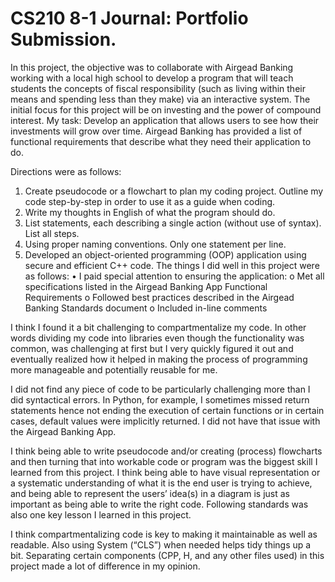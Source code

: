 # CS210 8-1 Journal: Portfolio Submission. 

In this project, the objective was to collaborate with Airgead Banking working with a local high school to develop a program that will teach students the concepts of fiscal responsibility (such as living within their means and spending less than they make) via an interactive system. The initial focus for this project will be on investing and the power of compound interest. 
My task: Develop an application that allows users to see how their investments will grow over time. Airgead Banking has provided a list of functional requirements that describe what they need their application to do.

Directions were as follows:
1.	Create pseudocode or a flowchart to plan my coding project. Outline my code step-by-step in order to use it as a guide when coding. 
2.	Write my thoughts in English of what the program should do.
3.	List statements, each describing a single action (without use of syntax).
List all steps.
1.	Using proper naming conventions.
Only one statement per line.
2.	Developed an object-oriented programming (OOP) application using secure and efficient C++ code. 
The things I did well in this project were as follows:
•	I paid special attention to ensuring the application:
o	Met all specifications listed in the Airgead Banking App Functional Requirements
o	Followed best practices described in the Airgead Banking Standards document
o	Included in-line comments

I think I found it a bit challenging to compartmentalize my code. In other words dividing my code into libraries even though the functionality was common, was challenging at first but I very quickly figured it out and eventually realized how it helped in making the process of programming more manageable and potentially reusable for me.

I did not find any piece of code to be particularly challenging more than I did syntactical errors. In Python, for example, I sometimes missed return statements hence not ending the execution of certain functions or in certain cases, default values were implicitly returned. I did not have that issue with the Airgead Banking App. 

I think being able to write pseudocode and/or creating (process) flowcharts and then turning that into workable code or program was the biggest skill I learned from this project. I think being able to have visual representation or a systematic understanding of what it is the end user is trying to achieve, and being able to represent the users’ idea(s) in a diagram is just as important as being able to write the right code. Following standards was also one key lesson I learned in this project. 
  
   
I think compartmentalizing code is key to making it maintainable as well as readable. Also using System (“CLS”) when needed helps tidy things up a bit. Separating certain components (CPP, H, and any other files used) in this project made a lot of difference in my opinion.

